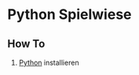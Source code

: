 # Python Spielwiese

## How To

1. [Python](https://www.python.org/downloads/release/python-3105/) installieren